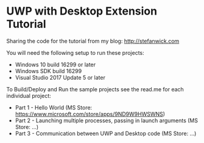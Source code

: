  # UWP with Desktop Extension Tutorial

Sharing the code for the tutorial from my blog: http://stefanwick.com

You will need the following setup to run these projects:
- Windows 10 build 16299 or later
- Windows SDK build 16299
- Visual Studio 2017 Update 5 or later

To Build/Deploy and Run the sample projects see the read.me for each individual project:

- Part 1 - Hello World (MS Store: https://www.microsoft.com/store/apps/9ND9W9HWSWNS)
- Part 2 - Launching multiple processes, passing in launch arguments (MS Store: ...)
- Part 3 - Communication between UWP and Desktop code (MS Store: ...)

